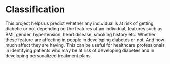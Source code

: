# Classification
This project helps us predict whether any individual is at risk of getting diabetic or not depending on the features of an individual, features such as BMI, gender, hypertension, heart disease, smoking history etc. Whether these feature are affecting in people in developing diabetes or not. And how much affect they are having. This can be useful for healthcare professionals in identifying patients who may be at risk of developing diabetes and in developing personalized treatment plans.
